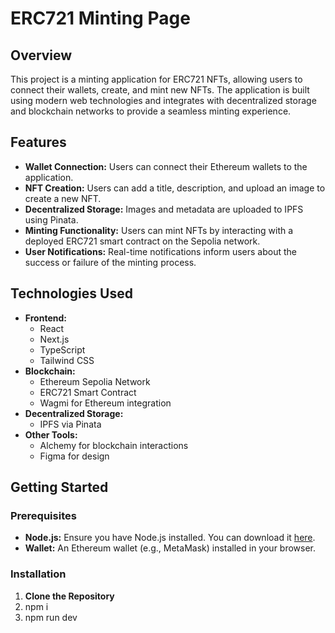 # ERC721 Minting Page

## Overview

This project is a minting application for ERC721 NFTs, allowing users to connect their wallets, create, and mint new NFTs. The application is built using modern web technologies and integrates with decentralized storage and blockchain networks to provide a seamless minting experience.

## Features

- **Wallet Connection:** Users can connect their Ethereum wallets to the application.
- **NFT Creation:** Users can add a title, description, and upload an image to create a new NFT.
- **Decentralized Storage:** Images and metadata are uploaded to IPFS using Pinata.
- **Minting Functionality:** Users can mint NFTs by interacting with a deployed ERC721 smart contract on the Sepolia network.
- **User Notifications:** Real-time notifications inform users about the success or failure of the minting process.

## Technologies Used

- **Frontend:**
    - React
    - Next.js
    - TypeScript
    - Tailwind CSS
- **Blockchain:**
    - Ethereum Sepolia Network
    - ERC721 Smart Contract
    - Wagmi for Ethereum integration
- **Decentralized Storage:**
    - IPFS via Pinata
- **Other Tools:**
    - Alchemy for blockchain interactions
    - Figma for design

## Getting Started

### Prerequisites

- **Node.js:** Ensure you have Node.js installed. You can download it [here](https://nodejs.org/).
- **Wallet:** An Ethereum wallet (e.g., MetaMask) installed in your browser.

### Installation

1. **Clone the Repository**
2. npm i
3. npm run dev
